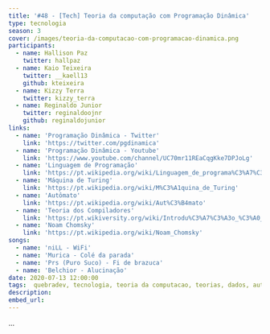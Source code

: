 ```yaml
---
title: '#48 - [Tech] Teoria da computação com Programação Dinâmica'
type: tecnologia
season: 3
cover: /images/teoria-da-computacao-com-programacao-dinamica.png
participants:
  - name: Hallison Paz
    twitter: hallpaz
  - name: Kaio Teixeira
    twitter: __kaell13
    github: kteixeira
  - name: Kizzy Terra
    twitter: kizzy_terra
  - name: Reginaldo Junior
    twitter: reginaldoojnr
    github: reginaldojunior
links:
  - name: 'Programação Dinâmica - Twitter'
    link: 'https://twitter.com/pgdinamica'
  - name: 'Programação Dinâmica - Youtube'
    link: 'https://www.youtube.com/channel/UC70mr11REaCqgKke7DPJoLg'
  - name: 'Linguagem de Programação'
    link: 'https://pt.wikipedia.org/wiki/Linguagem_de_programa%C3%A7%C3%A3o'
  - name: 'Máquina de Turing'
    link: 'https://pt.wikipedia.org/wiki/M%C3%A1quina_de_Turing'
  - name: 'Autômato'
    link: 'https://pt.wikipedia.org/wiki/Aut%C3%B4mato'
  - name: 'Teoria dos Compiladores'
    link: 'https://pt.wikiversity.org/wiki/Introdu%C3%A7%C3%A3o_%C3%A0_Teoria_dos_Compiladores/Defini%C3%A7%C3%B5es'
  - name: 'Noam Chomsky'
    link: 'https://pt.wikipedia.org/wiki/Noam_Chomsky'
songs:
  - name: 'niLL - WiFi'
  - name: 'Murica - Colé da parada'
  - name: 'Prs (Puro Suco) - Fi de brazuca'
  - name: 'Belchior - Alucinação'
date: 2020-07-13 12:00:00
tags:  quebradev, tecnologia, teoria da computacao, teorias, dados, automato, compiladores
description:
embed_url:
---
```


...